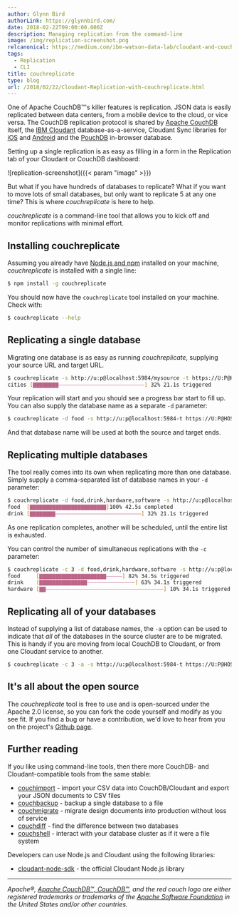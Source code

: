 ```yaml
---
author: Glynn Bird
authorLink: https://glynnbird.com/
date: 2018-02-22T09:00:00.000Z
description: Managing replication from the command-line
image: /img/replication-screenshot.png
relcanonical: https://medium.com/ibm-watson-data-lab/cloudant-and-couchdb-replication-with-couchreplicate-79ea6e898e6e
tags:
  - Replication
  - CLI
title: couchreplicate
type: blog
url: /2018/02/22/Cloudant-Replication-with-couchreplicate.html
---
```



One of Apache CouchDB&trade;'s killer features is replication. JSON data is easily replicated between data centers, from a mobile device to the cloud, or vice versa. The CouchDB replication protocol is shared by [Apache CouchDB](http://couchdb.apache.org/) itself, the [IBM Cloudant](https://www.ibm.com/cloud/cloudant) database-as-a-service, Cloudant Sync libraries for [iOS](https://github.com/cloudant/CDTDatastore) and [Android](https://github.com/cloudant/sync-android) and the [PouchDB](https://pouchdb.com/) in-browser database. 

Setting up a single replication is as easy as filling in a form in the Replication tab of your Cloudant or CouchDB dashboard:

![replication-screenshot]({{< param "image" >}})

But what if you have hundreds of databases to replicate? What if you want to move lots of small databases, but only want to replicate 5 at any one time? This is where *couchreplicate* is here to help.

*couchreplicate* is a command-line tool that allows you to kick off and monitor replications with minimal effort.

## Installing couchreplicate

Assuming you already have [Node.js and npm](https://nodejs.org/en/) installed on your machine, *couchreplicate* is installed with a single line:

```sh
$ npm install -g couchreplicate
```
You should now have the `couchreplicate` tool installed on your machine. Check with:

```sh
$ couchreplicate --help
```    
    
## Replicating a single database

Migrating one database is as easy as running *couchreplicate*, supplying your source URL and target URL.

```sh
$ couchreplicate -s http://u:p@localhost:5984/mysource -t https://U:P@HOST.cloudant.com/mytarget
cities [▇▇▇▇▇▇▇▇———————————————————————————] 32% 21.1s triggered
```

Your replication will start and you should see a progress bar start to fill up. You can also supply the database name as a separate `-d` parameter:

```sh
$ couchreplicate -d food -s http://u:p@localhost:5984-t https://U:P@HOST.cloudant.com
```
    
And that database name will be used at both the source and target ends.

## Replicating multiple databases

The tool really comes into its own when replicating more than one database. Simply supply a comma-separated list of database names in your `-d` parameter:

```sh
$ couchreplicate -d food,drink,hardware,software -s http://u:p@localhost:5984-t https://U:P@HOST.cloudant.com
food  [▇▇▇▇▇▇▇▇▇▇▇▇▇▇▇▇▇▇▇▇▇▇▇▇]100% 42.5s completed
drink [▇▇▇▇▇▇▇▇———————————————————————————] 32% 21.1s triggered
```

As one replication completes, another will be scheduled, until the entire list is exhausted.

You can control the number of simultaneous replications with the `-c` parameter:

```sh
$ couchreplicate -c 3 -d food,drink,hardware,software -s http://u:p@localhost:5984-t https://U:P@HOST.cloudant.com
food     [▇▇▇▇▇▇▇▇▇▇▇▇▇▇▇▇▇▇▇▇▇—————] 82% 34.5s triggered
drink    [▇▇▇▇▇▇▇▇▇▇▇▇▇▇▇———————————————] 63% 34.1s triggered
hardware [▇▇—————————————————————————————————————] 10% 34.1s triggered
```

## Replicating all of your databases

Instead of supplying a list of database names, the `-a` option can be used to indicate that *all* of the databases in the source cluster are to be migrated. This is handy if you are moving from local CouchDB to Cloudant, or from one Cloudant service to another.

```sh
$ couchreplicate -c 3 -a -s http://u:p@localhost:5984-t https://U:P@HOST.cloudant.com
```

## It's all about the open source

The *couchreplicate* tool is free to use and is open-sourced under the Apache 2.0 license, so you can fork the code yourself and modify as you see fit. If you find a bug or have a contribution, we'd love to hear from you on the project's [Github page](https://github.com/ibm-watson-data-lab/couchreplicate).

## Further reading

If you like using command-line tools, then there more CouchDB- and Cloudant-compatible tools from the same stable:

- [couchimport](https://www.npmjs.com/package/couchimport) - import your CSV data into CouchDB/Cloudant and export your JSON documents to CSV files
- [couchbackup](https://www.npmjs.com/package/@cloudant/couchbackup) - backup a single database to a file
- [couchmigrate](https://www.npmjs.com/package/couchmigrate) - migrate design documents into production without loss of service
- [couchdiff](https://www.npmjs.com/package/couchdiff) - find the difference between two databases
- [couchshell](https://www.npmjs.com/package/couchshell) - interact with your database cluster as if it were a file system

Developers can use Node.js and Cloudant using the following libraries:

- [cloudant-node-sdk](https://github.com/IBM/cloudant-node-sdk) - the official Cloudant Node.js library

<hr>

_Apache®, [Apache CouchDB™, CouchDB™](http://couchdb.apache.org/), and the red couch logo are either registered trademarks or trademarks of the [Apache Software Foundation](http://www.apache.org/) in the United States and/or other countries._